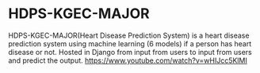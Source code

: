 # HDPS-KGEC-MAJOR
HDPS-KGEC-MAJOR(Heart Disease Prediction System) is a heart disease prediction system using machine learning (6 models) if a person has heart disease or not.
Hosted in Django from input from users to input from users and predict the output.
https://www.youtube.com/watch?v=wHIJcc5KlMI
